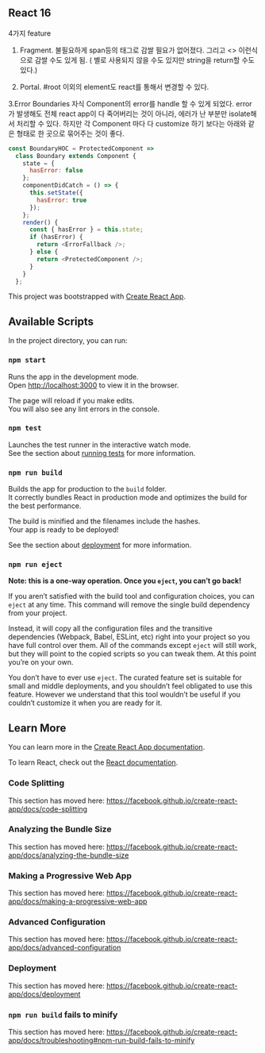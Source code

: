 ## React 16

4가지 feature

1. Fragment. 불필요하게 span등의 태그로 감쌀 필요가 없어졌다. 그리고 <> 이런식으로 감쌀 수도 있게 됨. ( 별로 사용되지 않을 수도 있지만 string을 return할 수도 있다.)

2. Portal. #root 이외의 element도 react를 통해서 변경할 수 있다.

3.Error Boundaries
자식 Component의 error를 handle 할 수 있게 되었다.
error가 발생해도 전체 react app이 다 죽어버리는 것이 아니라,
에러가 난 부분만 isolate해서 처리할 수 있다.
하지만 각 Component 마다 다 customize 하기 보다는
아래와 같은 형태로 한 곳으로 묶어주는 것이 좋다.

```js
const BoundaryHOC = ProtectedComponent =>
  class Boundary extends Component {
    state = {
      hasError: false
    };
    componentDidCatch = () => {
      this.setState({
        hasError: true
      });
    };
    render() {
      const { hasError } = this.state;
      if (hasError) {
        return <ErrorFallback />;
      } else {
        return <ProtectedComponent />;
      }
    }
  };
```

This project was bootstrapped with [Create React App](https://github.com/facebook/create-react-app).

## Available Scripts

In the project directory, you can run:

### `npm start`

Runs the app in the development mode.<br>
Open [http://localhost:3000](http://localhost:3000) to view it in the browser.

The page will reload if you make edits.<br>
You will also see any lint errors in the console.

### `npm test`

Launches the test runner in the interactive watch mode.<br>
See the section about [running tests](https://facebook.github.io/create-react-app/docs/running-tests) for more information.

### `npm run build`

Builds the app for production to the `build` folder.<br>
It correctly bundles React in production mode and optimizes the build for the best performance.

The build is minified and the filenames include the hashes.<br>
Your app is ready to be deployed!

See the section about [deployment](https://facebook.github.io/create-react-app/docs/deployment) for more information.

### `npm run eject`

**Note: this is a one-way operation. Once you `eject`, you can’t go back!**

If you aren’t satisfied with the build tool and configuration choices, you can `eject` at any time. This command will remove the single build dependency from your project.

Instead, it will copy all the configuration files and the transitive dependencies (Webpack, Babel, ESLint, etc) right into your project so you have full control over them. All of the commands except `eject` will still work, but they will point to the copied scripts so you can tweak them. At this point you’re on your own.

You don’t have to ever use `eject`. The curated feature set is suitable for small and middle deployments, and you shouldn’t feel obligated to use this feature. However we understand that this tool wouldn’t be useful if you couldn’t customize it when you are ready for it.

## Learn More

You can learn more in the [Create React App documentation](https://facebook.github.io/create-react-app/docs/getting-started).

To learn React, check out the [React documentation](https://reactjs.org/).

### Code Splitting

This section has moved here: https://facebook.github.io/create-react-app/docs/code-splitting

### Analyzing the Bundle Size

This section has moved here: https://facebook.github.io/create-react-app/docs/analyzing-the-bundle-size

### Making a Progressive Web App

This section has moved here: https://facebook.github.io/create-react-app/docs/making-a-progressive-web-app

### Advanced Configuration

This section has moved here: https://facebook.github.io/create-react-app/docs/advanced-configuration

### Deployment

This section has moved here: https://facebook.github.io/create-react-app/docs/deployment

### `npm run build` fails to minify

This section has moved here: https://facebook.github.io/create-react-app/docs/troubleshooting#npm-run-build-fails-to-minify
